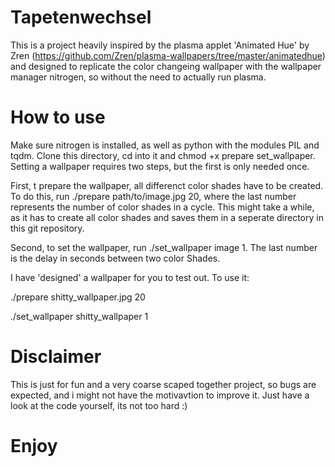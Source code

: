 # Tapetenwechsel

This is a project heavily inspired by the plasma applet 'Animated Hue' by Zren (https://github.com/Zren/plasma-wallpapers/tree/master/animatedhue) and designed to replicate the color changeing wallpaper with the wallpaper manager nitrogen, so without the need to actually run plasma.

# How to use
Make sure nitrogen is installed, as well as python with the modules PIL and tqdm.
Clone this directory, cd into it and chmod +x prepare set_wallpaper.
Setting a wallpaper requires two steps, but the first is only needed once.

First, t prepare the wallpaper,  all differenct color shades have to be created. To do this, run ./prepare path/to/image.jpg 20, where the last number represents the number of color shades in a cycle. This might take a while, as it has to create all color shades and saves them in a seperate directory in this git repository.

Second, to set the wallpaper, run ./set_wallpaper image 1. The last number is the delay in seconds between two color Shades.

I have 'designed' a wallpaper for you to test out. To use it:

./prepare shitty_wallpaper.jpg 20

./set_wallpaper shitty_wallpaper 1

# Disclaimer
This is just for fun and a very coarse scaped together project, so bugs are expected, and i might not have the motivavtion to improve it. Just have a look at the code yourself, its not too hard :)

# Enjoy
